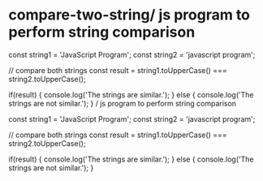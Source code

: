 # compare-two-string/ js program to perform string comparison

const string1 = 'JavaScript Program';
const string2 = 'javascript program';

// compare both strings
const result = string1.toUpperCase() === string2.toUpperCase();

if(result) {
    console.log('The strings are similar.');
} else {
    console.log('The strings are not similar.');
}
/ js program to perform string comparison

const string1 = 'JavaScript Program';
const string2 = 'javascript program';

// compare both strings
const result = string1.toUpperCase() === string2.toUpperCase();

if(result) {
    console.log('The strings are similar.');
} else {
    console.log('The strings are not similar.');
}
